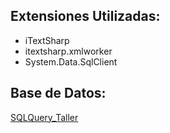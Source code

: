 ## Extensiones Utilizadas: ##
- iTextSharp
- itextsharp.xmlworker
- System.Data.SqlClient

## Base de Datos: ##
[SQLQuery_Taller](https://github.com/Luciana2002/Proyecto_Taller_Grupo_22/blob/76bab3efc5cd2b05de7346ec6f48f6f5da337a42/SQLQuery_Taller.sql)
